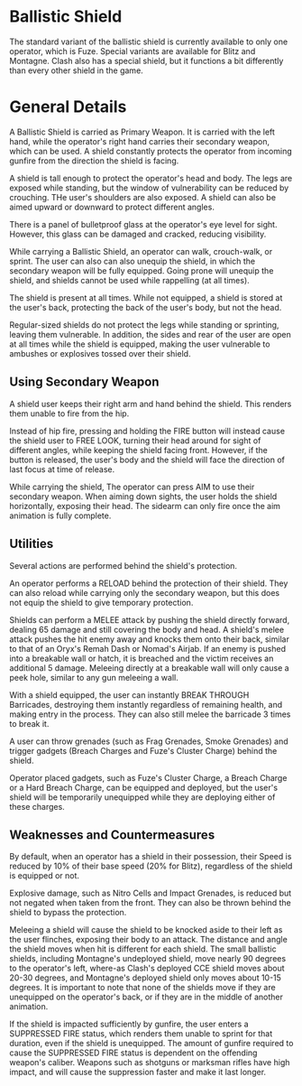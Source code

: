 # Ballistic Shield

The standard variant of the ballistic shield is currently available to only one operator, which is Fuze. Special variants are available for Blitz and Montagne. Clash also has a special shield, but it functions a bit differently than every other shield in the game.

# General Details

A Ballistic Shield is carried as Primary Weapon. It is carried with the left hand, while the operator's right hand carries their secondary weapon, which can be used. A shield constantly protects the operator from incoming gunfire from the direction the shield is facing.

A shield is tall enough to protect the operator's head and body. The legs are exposed while standing, but the window of vulnerability can be reduced by crouching. THe user's shoulders are also exposed. A shield can also be aimed upward or downward to protect different angles.

There is a panel of bulletproof glass at the operator's eye level for sight. However, this glass can be damaged and cracked, reducing visibility.

While carrying a Ballistic Shield, an operator can walk, crouch-walk, or sprint. The user can also can also unequip the shield, in which the secondary weapon will be fully equipped. Going prone will unequip the shield, and shields cannot be used while rappelling (at all times).

The shield is present at all times. While not equipped, a shield is stored at the user's back, protecting the back of the user's body, but not the head.

Regular-sized shields do not protect the legs while standing or sprinting, leaving them vulnerable. In addition, the sides and rear of the user are open at all times while the shield is equipped, making the user vulnerable to ambushes or explosives tossed over their shield.

## Using Secondary Weapon

A shield user keeps their right arm and hand behind the shield. This renders them unable to fire from the hip.

Instead of hip fire, pressing and holding the FIRE button will instead cause the shield user to FREE LOOK, turning their head around for sight of different angles, while keeping the shield facing front. However, if the button is released, the user's body and the shield will face the direction of last focus at time of release.

While carrying the shield, The operator can press AIM to use their secondary weapon. When aiming down sights, the user holds the shield horizontally, exposing their head. The sidearm can only fire once the aim animation is fully complete.

## Utilities

Several actions are performed behind the shield's protection.

An operator performs a RELOAD behind the protection of their shield. They can also reload while carrying only the secondary weapon, but this does not equip the shield to give temporary protection.

Shields can perform a MELEE attack by pushing the shield directly forward, dealing 65 damage and still covering the body and head. A shield's melee attack pushes the hit enemy away and knocks them onto their back, similar to that of an Oryx's Remah Dash or Nomad's Airjab. If an enemy is pushed into a breakable wall or hatch, it is breached and the victim receives an additional 5 damage. Meleeing directly at a breakable wall will only cause a peek hole, similar to any gun meleeing a wall.

With a shield equipped, the user can instantly BREAK THROUGH Barricades, destroying them instantly regardless of remaining health, and making entry in the process. They can also still melee the barricade 3 times to break it.

A user can throw grenades (such as Frag Grenades, Smoke Grenades) and trigger gadgets (Breach Charges and Fuze's Cluster Charge) behind the shield.

Operator placed gadgets, such as Fuze's Cluster Charge, a Breach Charge or a Hard Breach Charge, can be equipped and deployed, but the user's shield will be temporarily unequipped while they are deploying either of these charges.

## Weaknesses and Countermeasures

By default, when an operator has a shield in their possession, their Speed is reduced by 10% of their base speed (20% for Blitz), regardless of the shield is equipped or not.

Explosive damage, such as Nitro Cells and Impact Grenades, is reduced but not negated when taken from the front. They can also be thrown behind the shield to bypass the protection.

Meleeing a shield will cause the shield to be knocked aside to their left as the user flinches, exposing their body to an attack. The distance and angle the shield moves when hit is different for each shield. The small ballistic shields, including Montagne's undeployed shield, move nearly 90 degrees to the operator's left, where-as Clash's deployed CCE shield moves about 20-30 degrees, and Montagne's deployed shield only moves about 10-15 degrees. It is important to note that none of the shields move if they are unequipped on the operator's back, or if they are in the middle of another animation.

If the shield is impacted sufficiently by gunfire, the user enters a SUPPRESSED FIRE status, which renders them unable to sprint for that duration, even if the shield is unequipped. The amount of gunfire required to cause the SUPPRESSED FIRE status is dependent on the offending weapon's caliber. Weapons such as shotguns or marksman rifles have high impact, and will cause the suppression faster and make it last longer.
